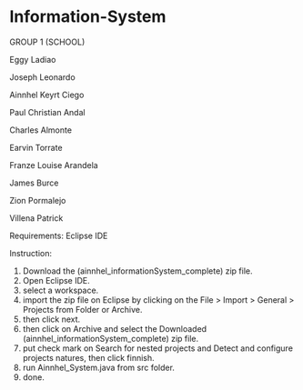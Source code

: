 # Information-System

GROUP 1 (SCHOOL)

Eggy Ladiao

Joseph Leonardo 

Ainnhel Keyrt Ciego

Paul Christian Andal 

Charles Almonte 

Earvin Torrate 

Franze Louise Arandela

James Burce 

Zion Pormalejo

Villena Patrick




Requirements:
Eclipse IDE

Instruction:
1. Download the (ainnhel_informationSystem_complete) zip file.
2. Open Eclipse IDE.
3. select a workspace.
4. import the zip file on Eclipse by clicking on the File > Import > General > Projects from Folder or Archive.
5. then click next.
6. then click on Archive and select the Downloaded (ainnhel_informationSystem_complete) zip file.
7. put check mark on Search for nested projects and Detect and configure projects natures, then click finnish.
8. run Ainnhel_System.java from src folder.
9. done.


